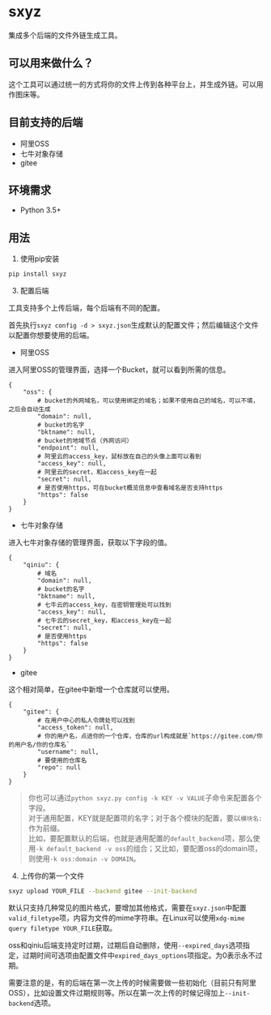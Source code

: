 # sxyz

集成多个后端的文件外链生成工具。

## 可以用来做什么？

这个工具可以通过统一的方式将你的文件上传到各种平台上，并生成外链。可以用作图床等。

## 目前支持的后端

- 阿里OSS
- 七牛对象存储
- gitee

## 环境需求

- Python 3.5+

## 用法

1. 使用pip安装

```bash
pip install sxyz
```

3. 配置后端

工具支持多个上传后端，每个后端有不同的配置。

首先执行`sxyz config -d > sxyz.json`生成默认的配置文件；然后编辑这个文件以配置你想要使用的后端。

- 阿里OSS

进入阿里OSS的管理界面，选择一个Bucket，就可以看到所需的信息。

```
{
    "oss": {
        # bucket的外网域名，可以使用绑定的域名；如果不使用自己的域名，可以不填，之后会自动生成
        "domain": null,
        # bucket的名字
        "bktname": null,
        # bucket的地域节点（外网访问）
        "endpoint": null,
        # 阿里云的access_key，鼠标放在自己的头像上面可以看到
        "access_key": null,
        # 阿里云的secret，和access_key在一起
        "secret": null,
        # 是否使用https，可在bucket概览信息中查看域名是否支持https
        "https": false
    }
}
```

- 七牛对象存储

进入七牛对象存储的管理界面，获取以下字段的值。


```
{
    "qiniu": {
        # 域名
        "domain": null,
        # bucket的名字
        "bktname": null,
        # 七牛云的access_key，在密钥管理处可以找到
        "access_key": null,
        # 七牛云的secret_key，和access_key在一起
        "secret": null,
        # 是否使用https
        "https": false
    }
}
```

- gitee

这个相对简单，在gitee中新增一个仓库就可以使用。

```
{
    "gitee": {
        # 在用户中心的私人令牌处可以找到
        "access_token": null,
        # 你的用户名，点进你的一个仓库，仓库的url构成就是`https://gitee.com/你的用户名/你的仓库名`
        "username": null,
        # 要使用的仓库名
        "repo": null
    }
}
```

> 你也可以通过`python sxyz.py config -k KEY -v VALUE`子命令来配置各个字段。  
对于通用配置，KEY就是配置项的名字；对于各个模块的配置，要以`模块名:`作为前缀。  
比如，要配置默认的后端，也就是通用配置的`default_backend`项，那么使用`-k default_backend -v oss`的组合；又比如，要配置oss的domain项，则使用`-k oss:domain -v DOMAIN`。

4. 上传你的第一个文件

```bash
sxyz upload YOUR_FILE --backend gitee --init-backend
```

默认只支持几种常见的图片格式，要增加其他格式，需要在`sxyz.json`中配置`valid_filetype`项，内容为文件的mime字符串。在Linux可以使用`xdg-mime query filetype YOUR_FILE`获取。

oss和qiniu后端支持定时过期，过期后自动删除，使用`--expired_days`选项指定，过期时间可选项由配置文件中`expired_days_options`项指定。为0表示永不过期。

需要注意的是，有的后端在第一次上传的时候需要做一些初始化（目前只有阿里OSS），比如设置文件过期规则等。所以在第一次上传的时候记得加上`--init-backend`选项。
